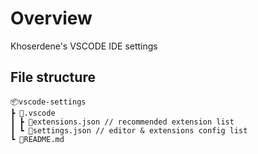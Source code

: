 # Overview

Khoserdene's VSCODE IDE settings

## File structure

```
📦vscode-settings
┣ 📂.vscode
┃ ┣ 📜extensions.json // recommended extension list
┃ ┗ 📜settings.json // editor & extensions config list
┗ 📜README.md
```
